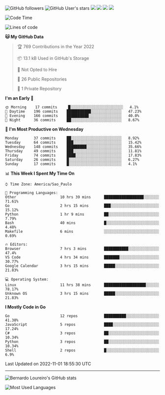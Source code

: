 ![GitHub followers](https://img.shields.io/github/followers/bernardolm?style=for-the-badge&label=GitHub%20followers) ![GitHub User's stars](https://img.shields.io/github/stars/bernardolm?style=for-the-badge&label=GitHub%20User's%20stars) [![](https://img.shields.io/static/v1?logo=linkedin&label=LinkedIn&message=bernardolm&color=0A66C2&style=for-the-badge)](https://www.linkedin.com/in/bernardolm) [![](https://img.shields.io/static/v1?logo=lastdotfm&label=last.fm&message=bernardolm&color=D51007&style=for-the-badge)](https://www.last.fm/user/bernardolm) [![](https://img.shields.io/static/v1?logo=spotify&label=spotify&message=bernardolou&color=1ED760&style=for-the-badge)](https://open.spotify.com/user/bernardolou) [![](https://img.shields.io/static/v1?logo=awesomelists&label=My%20awesome%20stars&message=⭐⭐⭐&color=FC60A8&style=for-the-badge)](https://github.com/bernardolm/awesome-stars)

<!--START_SECTION:waka-->
![Code Time](http://img.shields.io/badge/Code%20Time-1%2C870%20hrs%2053%20mins-blue)

![Lines of code](https://img.shields.io/badge/From%20Hello%20World%20I%27ve%20Written--13%20Thousand%20lines%20of%20code-blue)

**🐱 My GitHub Data** 

> 🏆 769 Contributions in the Year 2022
 > 
> 📦 13.1 kB Used in GitHub's Storage 
 > 
> 🚫 Not Opted to Hire
 > 
> 📜 26 Public Repositories 
 > 
> 🔑 1 Private Repository 
 > 
**I'm an Early 🐤** 

```text
🌞 Morning    17 commits     █░░░░░░░░░░░░░░░░░░░░░░░░   4.1% 
🌆 Daytime    196 commits    ███████████░░░░░░░░░░░░░░   47.23% 
🌃 Evening    166 commits    ██████████░░░░░░░░░░░░░░░   40.0% 
🌙 Night      36 commits     ██░░░░░░░░░░░░░░░░░░░░░░░   8.67%

```
📅 **I'm Most Productive on Wednesday** 

```text
Monday       37 commits     ██░░░░░░░░░░░░░░░░░░░░░░░   8.92% 
Tuesday      64 commits     ███░░░░░░░░░░░░░░░░░░░░░░   15.42% 
Wednesday    148 commits    █████████░░░░░░░░░░░░░░░░   35.66% 
Thursday     49 commits     ███░░░░░░░░░░░░░░░░░░░░░░   11.81% 
Friday       74 commits     ████░░░░░░░░░░░░░░░░░░░░░   17.83% 
Saturday     26 commits     █░░░░░░░░░░░░░░░░░░░░░░░░   6.27% 
Sunday       17 commits     █░░░░░░░░░░░░░░░░░░░░░░░░   4.1%

```


📊 **This Week I Spent My Time On** 

```text
⌚︎ Time Zone: America/Sao_Paulo

💬 Programming Languages: 
Other                    10 hrs 39 mins      ██████████████████░░░░░░░   71.61% 
Go                       2 hrs 15 mins       ███░░░░░░░░░░░░░░░░░░░░░░   15.12% 
Python                   1 hr 9 mins         ██░░░░░░░░░░░░░░░░░░░░░░░   7.79% 
Bash                     40 mins             █░░░░░░░░░░░░░░░░░░░░░░░░   4.48% 
Makefile                 6 mins              ░░░░░░░░░░░░░░░░░░░░░░░░░   0.69%

🔥 Editors: 
Browser                  7 hrs 3 mins        ███████████░░░░░░░░░░░░░░   47.4% 
VS Code                  4 hrs 34 mins       ███████░░░░░░░░░░░░░░░░░░   30.77% 
Google Calendar          3 hrs 15 mins       █████░░░░░░░░░░░░░░░░░░░░   21.83%

💻 Operating System: 
Linux                    11 hrs 38 mins      ███████████████████░░░░░░   78.17% 
Unknown OS               3 hrs 15 mins       █████░░░░░░░░░░░░░░░░░░░░   21.83%

```

**I Mostly Code in Go** 

```text
Go                       12 repos            ██████████░░░░░░░░░░░░░░░   41.38% 
JavaScript               5 repos             ████░░░░░░░░░░░░░░░░░░░░░   17.24% 
C#                       3 repos             ██░░░░░░░░░░░░░░░░░░░░░░░   10.34% 
Python                   3 repos             ██░░░░░░░░░░░░░░░░░░░░░░░   10.34% 
Shell                    2 repos             █░░░░░░░░░░░░░░░░░░░░░░░░   6.9%

```



 Last Updated on 2022-11-01 18:55:30 UTC
<!--END_SECTION:waka-->

---

![Bernardo Loureiro's GitHub stats](https://github-readme-stats.vercel.app/api?username=bernardolm&count_private=true&show_icons=true&theme=nightowl&include_all_commits=true)

![Most Used Languages](https://github-readme-stats.vercel.app/api/top-langs/?username=bernardolm&theme=nightowl&langs_count=99)
